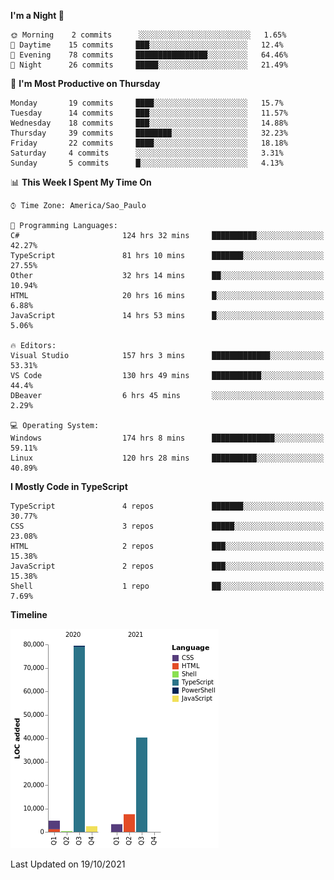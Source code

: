 <!--START_SECTION:waka-->
**I'm a Night 🦉** 

```text
🌞 Morning    2 commits      ░░░░░░░░░░░░░░░░░░░░░░░░░   1.65% 
🌆 Daytime    15 commits     ███░░░░░░░░░░░░░░░░░░░░░░   12.4% 
🌃 Evening    78 commits     ████████████████░░░░░░░░░   64.46% 
🌙 Night      26 commits     █████░░░░░░░░░░░░░░░░░░░░   21.49%

```
📅 **I'm Most Productive on Thursday** 

```text
Monday       19 commits     ████░░░░░░░░░░░░░░░░░░░░░   15.7% 
Tuesday      14 commits     ███░░░░░░░░░░░░░░░░░░░░░░   11.57% 
Wednesday    18 commits     ███░░░░░░░░░░░░░░░░░░░░░░   14.88% 
Thursday     39 commits     ████████░░░░░░░░░░░░░░░░░   32.23% 
Friday       22 commits     ████░░░░░░░░░░░░░░░░░░░░░   18.18% 
Saturday     4 commits      ░░░░░░░░░░░░░░░░░░░░░░░░░   3.31% 
Sunday       5 commits      █░░░░░░░░░░░░░░░░░░░░░░░░   4.13%

```


📊 **This Week I Spent My Time On** 

```text
⌚︎ Time Zone: America/Sao_Paulo

💬 Programming Languages: 
C#                       124 hrs 32 mins     ██████████░░░░░░░░░░░░░░░   42.27% 
TypeScript               81 hrs 10 mins      ███████░░░░░░░░░░░░░░░░░░   27.55% 
Other                    32 hrs 14 mins      ██░░░░░░░░░░░░░░░░░░░░░░░   10.94% 
HTML                     20 hrs 16 mins      █░░░░░░░░░░░░░░░░░░░░░░░░   6.88% 
JavaScript               14 hrs 53 mins      █░░░░░░░░░░░░░░░░░░░░░░░░   5.06%

🔥 Editors: 
Visual Studio            157 hrs 3 mins      █████████████░░░░░░░░░░░░   53.31% 
VS Code                  130 hrs 49 mins     ███████████░░░░░░░░░░░░░░   44.4% 
DBeaver                  6 hrs 45 mins       ░░░░░░░░░░░░░░░░░░░░░░░░░   2.29%

💻 Operating System: 
Windows                  174 hrs 8 mins      ██████████████░░░░░░░░░░░   59.11% 
Linux                    120 hrs 28 mins     ██████████░░░░░░░░░░░░░░░   40.89%

```

**I Mostly Code in TypeScript** 

```text
TypeScript               4 repos             ███████░░░░░░░░░░░░░░░░░░   30.77% 
CSS                      3 repos             █████░░░░░░░░░░░░░░░░░░░░   23.08% 
HTML                     2 repos             ███░░░░░░░░░░░░░░░░░░░░░░   15.38% 
JavaScript               2 repos             ███░░░░░░░░░░░░░░░░░░░░░░   15.38% 
Shell                    1 repo              ██░░░░░░░░░░░░░░░░░░░░░░░   7.69%

```


**Timeline**

![Chart not found](https://raw.githubusercontent.com/jonhoffmam/jonhoffmam/master/charts/bar_graph.png) 


 Last Updated on 19/10/2021
<!--END_SECTION:waka-->
